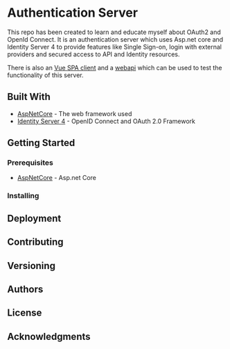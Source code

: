 # Authentication Server

This repo has been created to learn and educate myself about OAuth2 and OpenId Connect. It is an authentication server which uses Asp.net core and Identity Server 4 to provide features like Single Sign-on, login with external providers and secured access to API and Identity resources.

There is also an <a href="https://github.com/latsic/vue_oidc_client">Vue SPA client</a> and a <a href="https://github.com/latsic/idApi1">webapi</a> which can be used to test the functionality of this server.

## Built With

* [AspNetCore](https://github.com/aspnet/AspNetCore/) - The web framework used
* [Identity Server 4](https://github.com/IdentityServer/IdentityServer4) - OpenID Connect and OAuth 2.0 Framework

## Getting Started

### Prerequisites

* [AspNetCore](https://www.microsoft.com/net/download/dotnet-core/2.1) - Asp.net Core

### Installing

## Deployment

## Contributing

## Versioning

## Authors

## License

## Acknowledgments



